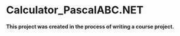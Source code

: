# Calculator_PascalABC.NET
#### This project was created in the process of writing a course project.

